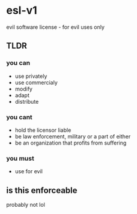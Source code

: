 # esl-v1
evil software license - for evil uses only

## TLDR
### you can
- use privately
- use commercialy
- modify
- adapt
- distribute
### you cant
- hold the licensor liable
- be law enforcement, military or a part of either
- be an organization that profits from suffering
### you must
- use for evil

## is this enforceable
probably not lol
